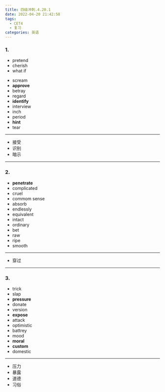 ```yaml
---
title: 四级冲刺.4.20.1
date: 2022-04-20 21:42:58
tags:
  - CET4
  - 复习
categories: 英语
---
```


### 1.

- pretend
- cherish
- what if
<!-- more -->
- scream
- **approve**
- betray
- regard
- **identify**
- interview
- inch
- period
- **hint**
- tear

---

- 接受
- 识别
- 暗示

---

### 2.

- **penetrate**
- complicated
- cruel
- commom sense
- absorb
- endlessly
- equivalent
- intact
- ordinary
- bet
- raw
- ripe
- smooth

---

- 穿过

---

### 3.

- trick
- slap
- **pressure**
- donate
- version
- **expose**
- attack
- optimistic
- battrey
- mood
- **moral**
- **custom**
- domestic

---

- 压力
- 暴露
- 道德
- 习俗
